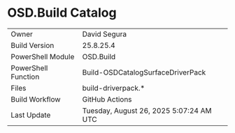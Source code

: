 ﻿# OSD.Build Catalog

| | |
|-|-|
| Owner | David Segura |
| Build Version | 25.8.25.4 |
| PowerShell Module | OSD.Build |
| PowerShell Function | Build-OSDCatalogSurfaceDriverPack |
| Files | build-driverpack.* |
| Build Workflow | GitHub Actions |
| Last Update | Tuesday, August 26, 2025 5:07:24 AM UTC |
